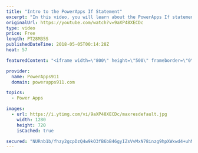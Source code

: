 ```yaml
---
title: "Intro to the PowerApps If Statement"
excerpt: "In this video, you will learn about the PowerApps If statement. The If function is the cornerstone of all apps so the more you know the better. We cover the basics of If logic, how to use the function, and cover PowerApps If multiple conditions. Fun stuff."
originalUrl: https://youtube.com/watch?v=9aXP48XECDc
type: video
price: Free
length: PT28M35S
publishedDateTime: 2018-05-05T00:14:28Z
heat: 57

featuredContent: "<iframe width=\"800\" height=\"500\" frameborder=\"0\" src=\"https://www.youtube.com/embed/9aXP48XECDc\" allow=\"accelerometer; autoplay; encrypted-media; gyroscope; picture-in-picture\" allowfullscreen></iframe>"

provider:
  name: PowerApps911
  domain: powerapps911.com

topics:
  - Power Apps

images:
  - url: https://i.ytimg.com/vi/9aXP48XECDc/maxresdefault.jpg
    width: 1280
    height: 720
    isCached: true

secured: "NURnb1b/fhzy2gcpDzQ4w9kO3fB6bB46gyIZsVvMxN78inzg9hpXWxwd4+uhMdh51QAEBigEd1O3eiEPSZ02NJ7JFyBEjSJM7pjRBKuCwvqSBUjb5UjDDbgn47S82CESBIsgq5ELcFmqh5pGT5k11xDr9GIjcpPM+mS25gdcfBi0xzMn69UqeWRK96n9sNl4BEzS1477fAuPSCAbVkfp9iRxeEf6jJd6l7pxtw1JcacEQFMyKwi9C+x9jdu6nICqQb/I7Qx0/6V884D1zPq0PJ8gl1tHhDj3GIVvqfCqLohIN0I7rIAHVms+BN4T1YfiYcvB7r+Bns6D4lQL7UXWGl2ENtWMii/YuMjZH2l8F2VJyo0ToCUkV0IwWDE9UYjXkef94SK1UcY9gSBm/WHzNYvYEkNpbW3/aIWj+3dUjmc=;V9+Sn50Jz4gDoOY1Xu91vA=="
---
```



